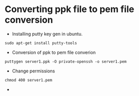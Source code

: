 # Converting ppk file to pem file conversion

- Installing putty key gen in ubuntu. 
```
sudo apt-get install putty-tools 
```

- Conversion of ppk to pem file converion
```
puttygen server1.ppk -O private-openssh -o server1.pem 
```

- Change permissions
```
chmod 400 server1.pem 
```

- 
